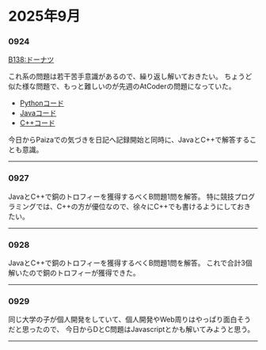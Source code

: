 # 2025年9月

### 0924
[B138:ドーナツ](https://paiza.jp/career/challenges/679/page/result)

これ系の問題は若干苦手意識があるので、繰り返し解いておきたい。
ちょうど似た様な問題で、もっと難しいのが先週のAtCoderの問題になっていた。

- [Pythonコード](https://github.com/kaneda05/paiza/blob/main/B/Python/138.py)
- [Javaコード](https://github.com/kaneda05/paiza/blob/main/B/Java/138.py)
- [C++コード](https://github.com/kaneda05/paiza/blob/main/B/C++/138.py)

今日からPaizaでの気づきを日記へ記録開始と同時に、JavaとC++で解答することも意識。

---

### 0927

JavaとC++で銅のトロフィーを獲得するべくB問題1問を解答。
特に競技プログラミングでは、C++の方が優位なので、徐々にC++でも書けるようにしておきたい。

---

### 0928

JavaとC++で銅のトロフィーを獲得するべくB問題1問を解答。
これで合計3個解いたので銅のトロフィーが獲得できた。

---

### 0929

同じ大学の子が個人開発をしていて、個人開発やWeb周りはやっぱり面白そうだと思ったので、
今日からDとC問題はJavascriptとかも解いてみようと思う。

---